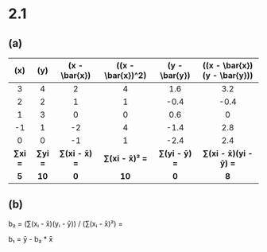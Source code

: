 # 2.1
## (a)
| \(x\) | \(y\) | \(x - \bar{x}\) | \((x - \bar{x})^2\) | \(y - \bar{y}\) | \((x - \bar{x})(y - \bar{y})\) |
|:-----:|:-----:|:----------------:|:------------------:|:----------------:|:--------------------------:|
| 3     | 4     | 2                | 4                  | 1.6              | 3.2                          |
| 2     | 2     | 1                | 1                  | -0.4             | -0.4                         |
| 1     | 3     | 0                | 0                  | 0.6              | 0                            |
| -1    | 1     | -2               | 4                  | -1.4             | 2.8                          |
| 0     | 0     | -1               | 1                  | -2.4             | 2.4                          |
| **∑xi =** | **∑yi =** | **∑(xi - x̄) =** | **∑(xi - x̄)² =** | **∑(yi - ȳ) =** | **∑(xi - x̄)(yi - ȳ) =** |
| **5** | **10** | **0** | **10** | **0** | **8** |
## (b)
b₂ = (∑(xᵢ - x̄)(yᵢ - ȳ)) / (∑(xᵢ - x̄)²) = 

b₁ = ȳ - b₂ * x̄
